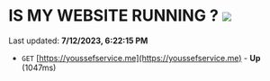 # IS MY WEBSITE RUNNING ? [![](https://img.shields.io/static/v1?label=Sponsor&message=%E2%9D%A4&logo=GitHub&color=%23fe8e86)](https://github.com/sponsors/<username>)

Last updated: **7/12/2023, 6:22:15 PM**

- `GET` [https://youssefservice.me](https://youssefservice.me) - **Up** (1047ms)
